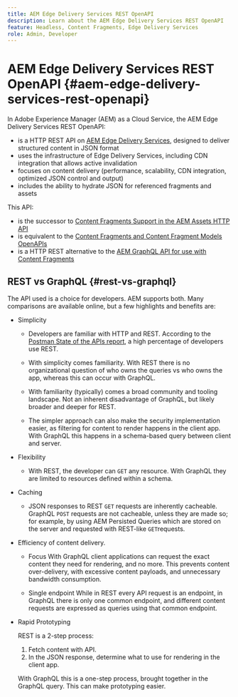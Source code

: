 ```yaml
---
title: AEM Edge Delivery Services REST OpenAPI
description: Learn about the AEM Edge Delivery Services REST OpenAPI
feature: Headless, Content Fragments, Edge Delivery Services
role: Admin, Developer
---
```


# AEM Edge Delivery Services REST OpenAPI {#aem-edge-delivery-services-rest-openapi}

In Adobe Experience Manager (AEM) as a Cloud Service, the AEM Edge Delivery Services REST OpenAPI:

* is a HTTP REST API on [AEM Edge Delivery Services](/help/edge/overview.md), designed to deliver structured content in JSON format
* uses the infrastructure of Edge Delivery Services, including CDN integration that allows active invalidation 
* focuses on content delivery (performance, scalability, CDN integration, optimized JSON control and output) 
* includes the ability to hydrate JSON for referenced fragments and assets

This API:

* is the successor to [Content Fragments Support in the AEM Assets HTTP API](/help/assets/content-fragments/assets-api-content-fragments.md)
* is equivalent to the [Content Fragments and Content Fragment Models OpenAPIs](/help/headless/content-fragment-openapis.md)
* is a HTTP REST alternative to the [AEM GraphQL API for use with Content Fragments](/help/headless/graphql-api/content-fragments.md) 

## REST vs GraphQL {#rest-vs-graphql}

The API used is a choice for developers. AEM supports both. Many comparisons are available online, but a few highlights and benefits are: 

* Simplicity

  * Developers are familiar with HTTP and REST. According to the [Postman State of the APIs report](https://www.postman.com/state-of-api/), a high percentage of developers use REST. 

  * With simplicity comes familiarity. With REST there is no organizational question of who owns the queries vs who owns the app, whereas this can occur with GraphQL. 

  * With familiarity (typically) comes a broad community and tooling landscape. Not an inherent disadvantage of GraphQL, but likely broader and deeper for REST. 

  * The simpler approach can also make the security implementation easier, as filtering for content to render happens in the client app. With GraphQL this happens in a schema-based query between client and server. 

* Flexibility

  * With REST, the developer can `GET` any resource. With GraphQL they are limited to resources defined within a schema. 

* Caching

  * JSON responses to REST `GET` requests are inherently cacheable. GraphQL `POST` requests are not cacheable, unless they are made so; for example, by using AEM Persisted Queries which are stored on the server and requested with REST-like `GET`requests. 

* Efficiency of content delivery. 

  * Focus
    With GraphQL client applications can request the exact content they need for rendering, and no more. This prevents content over-delivery, with excessive content payloads, and unnecessary bandwidth consumption.

  * Single endpoint
  While in REST every API request is an endpoint, in GraphQL there is only one common endpoint, and different content requests are expressed as queries using that common endpoint. 

* Rapid Prototyping

  REST is a 2-step process:

  1. Fetch content with API.
  2. In the JSON response, determine what to use for rendering in the client app. 

  With GraphQL this is a one-step process, brought together in the GraphQL query. This can make prototyping easier. 

